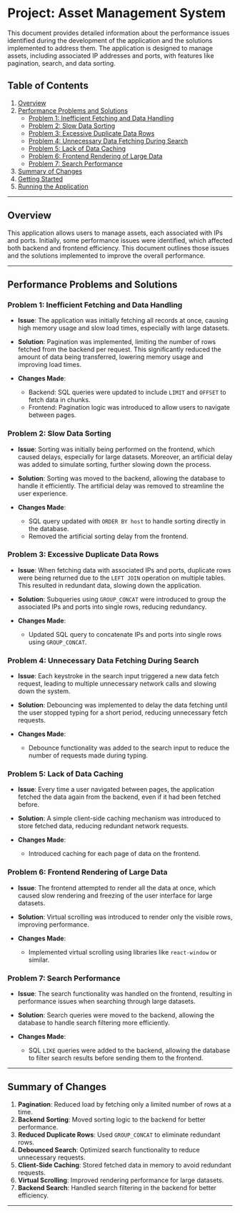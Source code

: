 # Project: Asset Management System

This document provides detailed information about the performance issues identified during the development of the application and the solutions implemented to address them. The application is designed to manage assets, including associated IP addresses and ports, with features like pagination, search, and data sorting.

## Table of Contents

1. [Overview](#overview)
2. [Performance Problems and Solutions](#performance-problems-and-solutions)
    - [Problem 1: Inefficient Fetching and Data Handling](#problem-1-inefficient-fetching-and-data-handling)
    - [Problem 2: Slow Data Sorting](#problem-2-slow-data-sorting)
    - [Problem 3: Excessive Duplicate Data Rows](#problem-3-excessive-duplicate-data-rows)
    - [Problem 4: Unnecessary Data Fetching During Search](#problem-4-unnecessary-data-fetching-during-search)
    - [Problem 5: Lack of Data Caching](#problem-5-lack-of-data-caching)
    - [Problem 6: Frontend Rendering of Large Data](#problem-6-frontend-rendering-of-large-data)
    - [Problem 7: Search Performance](#problem-7-search-performance)
3. [Summary of Changes](#summary-of-changes)
4. [Getting Started](#getting-started)
5. [Running the Application](#running-the-application)

---

## Overview

This application allows users to manage assets, each associated with IPs and ports. Initially, some performance issues were identified, which affected both backend and frontend efficiency. This document outlines those issues and the solutions implemented to improve the overall performance.

---

## Performance Problems and Solutions

### Problem 1: Inefficient Fetching and Data Handling

- **Issue**: The application was initially fetching all records at once, causing high memory usage and slow load times, especially with large datasets.

- **Solution**: Pagination was implemented, limiting the number of rows fetched from the backend per request. This significantly reduced the amount of data being transferred, lowering memory usage and improving load times.

- **Changes Made**:
    - Backend: SQL queries were updated to include `LIMIT` and `OFFSET` to fetch data in chunks.
    - Frontend: Pagination logic was introduced to allow users to navigate between pages.

### Problem 2: Slow Data Sorting

- **Issue**: Sorting was initially being performed on the frontend, which caused delays, especially for large datasets. Moreover, an artificial delay was added to simulate sorting, further slowing down the process.

- **Solution**: Sorting was moved to the backend, allowing the database to handle it efficiently. The artificial delay was removed to streamline the user experience.

- **Changes Made**:
    - SQL query updated with `ORDER BY host` to handle sorting directly in the database.
    - Removed the artificial sorting delay from the frontend.

### Problem 3: Excessive Duplicate Data Rows

- **Issue**: When fetching data with associated IPs and ports, duplicate rows were being returned due to the `LEFT JOIN` operation on multiple tables. This resulted in redundant data, slowing down the application.

- **Solution**: Subqueries using `GROUP_CONCAT` were introduced to group the associated IPs and ports into single rows, reducing redundancy.

- **Changes Made**:
    - Updated SQL query to concatenate IPs and ports into single rows using `GROUP_CONCAT`.

### Problem 4: Unnecessary Data Fetching During Search

- **Issue**: Each keystroke in the search input triggered a new data fetch request, leading to multiple unnecessary network calls and slowing down the system.

- **Solution**: Debouncing was implemented to delay the data fetching until the user stopped typing for a short period, reducing unnecessary fetch requests.

- **Changes Made**:
    - Debounce functionality was added to the search input to reduce the number of requests made during typing.

### Problem 5: Lack of Data Caching

- **Issue**: Every time a user navigated between pages, the application fetched the data again from the backend, even if it had been fetched before.

- **Solution**: A simple client-side caching mechanism was introduced to store fetched data, reducing redundant network requests.

- **Changes Made**:
    - Introduced caching for each page of data on the frontend.

### Problem 6: Frontend Rendering of Large Data

- **Issue**: The frontend attempted to render all the data at once, which caused slow rendering and freezing of the user interface for large datasets.

- **Solution**: Virtual scrolling was introduced to render only the visible rows, improving performance.

- **Changes Made**:
    - Implemented virtual scrolling using libraries like `react-window` or similar.

### Problem 7: Search Performance

- **Issue**: The search functionality was handled on the frontend, resulting in performance issues when searching through large datasets.

- **Solution**: Search queries were moved to the backend, allowing the database to handle search filtering more efficiently.

- **Changes Made**:
    - SQL `LIKE` queries were added to the backend, allowing the database to filter search results before sending them to the frontend.

---

## Summary of Changes

1. **Pagination**: Reduced load by fetching only a limited number of rows at a time.
2. **Backend Sorting**: Moved sorting logic to the backend for better performance.
3. **Reduced Duplicate Rows**: Used `GROUP_CONCAT` to eliminate redundant rows.
4. **Debounced Search**: Optimized search functionality to reduce unnecessary requests.
5. **Client-Side Caching**: Stored fetched data in memory to avoid redundant requests.
6. **Virtual Scrolling**: Improved rendering performance for large datasets.
7. **Backend Search**: Handled search filtering in the backend for better efficiency.

---
